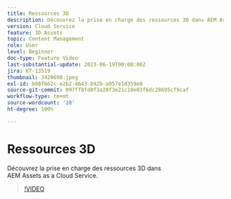 ```yaml
---
title: Ressources 3D
description: Découvrez la prise en charge des ressources 3D dans AEM Assets as a Cloud Service.
version: Cloud Service
feature: 3D Assets
topic: Content Management
role: User
level: Beginner
doc-type: Feature Video
last-substantial-update: 2023-06-19T00:00:00Z
jira: KT-13519
thumbnail: 3420690.jpeg
exl-id: b08f662c-e2b2-4643-b92b-a957e1d359e8
source-git-commit: 097ff8fd0f3a28f3e21c10e03f6dc28695cf9caf
workflow-type: tm+mt
source-wordcount: '28'
ht-degree: 100%

---
```


# Ressources 3D

Découvrez la prise en charge des ressources 3D dans AEM Assets as a Cloud Service.

>[!VIDEO](https://video.tv.adobe.com/v/3420690/?learn=on)
